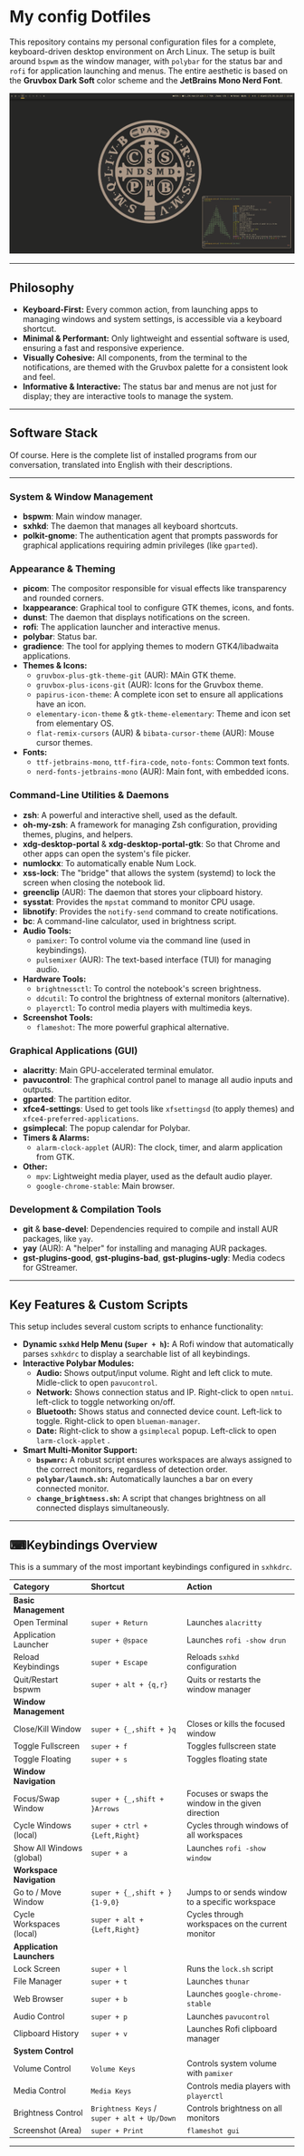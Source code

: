 # My config Dotfiles

This repository contains my personal configuration files for a complete, keyboard-driven desktop environment on Arch Linux. The setup is built around `bspwm` as the window manager, with `polybar` for the status bar and `rofi` for application launching and menus. The entire aesthetic is based on the **Gruvbox Dark Soft** color scheme and the **JetBrains Mono Nerd Font**.

![placeholder](overview.png)

---

## Philosophy

* **Keyboard-First:** Every common action, from launching apps to managing windows and system settings, is accessible via a keyboard shortcut.
* **Minimal & Performant:** Only lightweight and essential software is used, ensuring a fast and responsive experience.
* **Visually Cohesive:** All components, from the terminal to the notifications, are themed with the Gruvbox palette for a consistent look and feel.
* **Informative & Interactive:** The status bar and menus are not just for display; they are interactive tools to manage the system.

---

## Software Stack

Of course. Here is the complete list of installed programs from our conversation, translated into English with their descriptions.

---

### System & Window Management
* **bspwm**: Main window manager.
* **sxhkd**: The daemon that manages all keyboard shortcuts.
* **polkit-gnome**: The authentication agent that prompts passwords for graphical applications requiring admin privileges (like `gparted`).

### Appearance & Theming
* **picom**: The compositor responsible for visual effects like transparency and rounded corners.
* **lxappearance**: Graphical tool to configure GTK themes, icons, and fonts.
* **dunst**: The daemon that displays notifications on the screen.
* **rofi**: The application launcher and interactive menus.
* **polybar**: Status bar.
* **gradience**: The tool for applying themes to modern GTK4/libadwaita applications.
* **Themes & Icons:**
    * `gruvbox-plus-gtk-theme-git` (AUR): MAin GTK theme.
    * `gruvbox-plus-icons-git` (AUR): Icons for the Gruvbox theme.
    * `papirus-icon-theme`: A complete icon set to ensure all applications have an icon.
    * `elementary-icon-theme` & `gtk-theme-elementary`: Theme and icon set from elementary OS.
    * `flat-remix-cursors` (AUR) & `bibata-cursor-theme` (AUR): Mouse cursor themes.
* **Fonts:**
    * `ttf-jetbrains-mono`, `ttf-fira-code`, `noto-fonts`: Common text fonts.
    * `nerd-fonts-jetbrains-mono` (AUR): Main font, with embedded icons.

### Command-Line Utilities & Daemons
* **zsh**: A powerful and interactive shell, used as the default.
* **oh-my-zsh**: A framework for managing Zsh configuration, providing themes, plugins, and helpers.
* **xdg-desktop-portal** & **xdg-desktop-portal-gtk**: So that Chrome and other apps can open the system's file picker.
* **numlockx**: To automatically enable Num Lock.
* **xss-lock**: The "bridge" that allows the system (systemd) to lock the screen when closing the notebook lid.
* **greenclip** (AUR): The daemon that stores your clipboard history.
* **sysstat**: Provides the `mpstat` command to monitor CPU usage.
* **libnotify**: Provides the `notify-send` command to create notifications.
* **bc**: A command-line calculator, used in brightness script.
* **Audio Tools:**
    * `pamixer`: To control volume via the command line (used in keybindings).
    * `pulsemixer` (AUR): The text-based interface (TUI) for managing audio.
* **Hardware Tools:**
    * `brightnessctl`: To control the notebook's screen brightness.
    * `ddcutil`: To control the brightness of external monitors (alternative).
    * `playerctl`: To control media players with multimedia keys.
* **Screenshot Tools:**
    * `flameshot`: The more powerful graphical alternative.

### Graphical Applications (GUI)
* **alacritty**: Main GPU-accelerated terminal emulator.
* **pavucontrol**: The graphical control panel to manage all audio inputs and outputs.
* **gparted**: The partition editor.
* **xfce4-settings**: Used to get tools like `xfsettingsd` (to apply themes) and `xfce4-preferred-applications`.
* **gsimplecal**: The popup calendar for Polybar.
* **Timers & Alarms:**
    * `alarm-clock-applet` (AUR): The clock, timer, and alarm application from GTK.
* **Other:**
    * `mpv`: Lightweight media player, used as the default audio player.
    * `google-chrome-stable`: Main browser.

### Development & Compilation Tools
* **git** & **base-devel**: Dependencies required to compile and install AUR packages, like `yay`.
* **yay** (AUR): A "helper" for installing and managing AUR packages.
* **gst-plugins-good**, **gst-plugins-bad**, **gst-plugins-ugly**: Media codecs for GStreamer.

---

## Key Features & Custom Scripts

This setup includes several custom scripts to enhance functionality:

* **Dynamic `sxhkd` Help Menu (`Super + h`):** A Rofi window that automatically parses `sxhkdrc` to display a searchable list of all keybindings.
* **Interactive Polybar Modules:**
    * **Audio:** Shows output/input volume. Right and left click to mute. Midle-click to open `pavucontrol`.
    * **Network:** Shows connection status and IP. Right-click to open `nmtui`. left-click to toggle networking on/off.
    * **Bluetooth:** Shows status and connected device count. Left-lick to toggle. Right-click to open `blueman-manager`.
    * **Date:** Right-click to show a `gsimplecal` popup. Left-click to open `larm-clock-applet` .
* **Smart Multi-Monitor Support:**
    * **`bspwmrc`:** A robust script ensures workspaces are always assigned to the correct monitors, regardless of detection order.
    * **`polybar/launch.sh`:** Automatically launches a bar on every connected monitor.
    * **`change_brightness.sh`:** A script that changes brightness on all connected displays simultaneously.

---

## ⌨Keybindings Overview

This is a summary of the most important keybindings configured in `sxhkdrc`.

| Category | Shortcut | Action |
| :--- | :--- | :--- |
| **Basic Management** | | |
| Open Terminal | `super + Return` | Launches `alacritty` |
| Application Launcher | `super + @space` | Launches `rofi -show drun` |
| Reload Keybindings | `super + Escape` | Reloads `sxhkd` configuration |
| Quit/Restart bspwm | `super + alt + {q,r}` | Quits or restarts the window manager |
| **Window Management** | | |
| Close/Kill Window | `super + {_,shift + }q` | Closes or kills the focused window |
| Toggle Fullscreen | `super + f` | Toggles fullscreen state |
| Toggle Floating | `super + s` | Toggles floating state |
| **Window Navigation** | | |
| Focus/Swap Window | `super + {_,shift + }Arrows` | Focuses or swaps the window in the given direction |
| Cycle Windows (local) | `super + ctrl + {Left,Right}` | Cycles through windows of all workspaces |
| Show All Windows (global) | `super + a` | Launches `rofi -show window` |
| **Workspace Navigation** | | |
| Go to / Move Window | `super + {_,shift + }{1-9,0}` | Jumps to or sends window to a specific workspace |
| Cycle Workspaces (local) | `super + alt + {Left,Right}` | Cycles through workspaces on the current monitor |
| **Application Launchers**| | |
| Lock Screen | `super + l` | Runs the `lock.sh` script |
| File Manager | `super + t` | Launches `thunar` |
| Web Browser | `super + b` | Launches `google-chrome-stable` |
| Audio Control | `super + p` | Launches `pavucontrol` |
| Clipboard History | `super + v` | Launches Rofi clipboard manager |
| **System Control** | | |
| Volume Control | `Volume Keys` | Controls system volume with `pamixer` |
| Media Control | `Media Keys` | Controls media players with `playerctl` |
| Brightness Control | `Brightness Keys` / `super + alt + Up/Down`| Controls brightness on all monitors |
| Screenshot (Area) | `super + Print` | `flameshot gui` |

---
